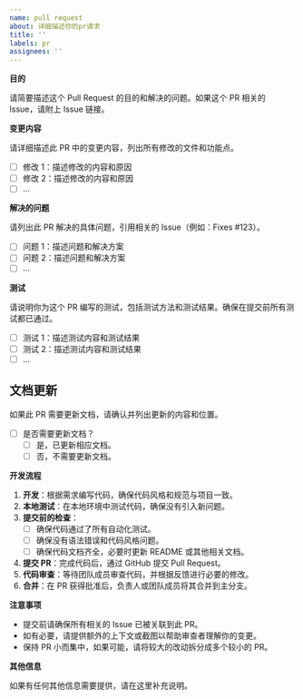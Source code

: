 ```yaml
---
name: pull request
about: 详细描述你的pr请求
title: ''
labels: pr
assignees: ''
---
```


**目的**

请简要描述这个 Pull Request 的目的和解决的问题。如果这个 PR 相关的 Issue，请附上 Issue 链接。

**变更内容**

请详细描述此 PR 中的变更内容，列出所有修改的文件和功能点。

- [ ] 修改 1：描述修改的内容和原因
- [ ] 修改 2：描述修改的内容和原因
- [ ] ...

**解决的问题**

请列出此 PR 解决的具体问题，引用相关的 Issue（例如：Fixes #123）。

- [ ] 问题 1：描述问题和解决方案
- [ ] 问题 2：描述问题和解决方案
- [ ] ...

**测试**

请说明你为这个 PR 编写的测试，包括测试方法和测试结果。确保在提交前所有测试都已通过。

- [ ] 测试 1：描述测试内容和测试结果
- [ ] 测试 2：描述测试内容和测试结果
- [ ] ...

## 文档更新

如果此 PR 需要更新文档，请确认并列出更新的内容和位置。

- [ ] 是否需要更新文档？
  - [ ] 是，已更新相应文档。
  - [ ] 否，不需要更新文档。

**开发流程**

1. **开发**：根据需求编写代码，确保代码风格和规范与项目一致。
2. **本地测试**：在本地环境中测试代码，确保没有引入新问题。
3. **提交前的检查**：
   - [ ] 确保代码通过了所有自动化测试。
   - [ ] 确保没有语法错误和代码风格问题。
   - [ ] 确保代码文档齐全，必要时更新 README 或其他相关文档。
4. **提交 PR**：完成代码后，通过 GitHub 提交 Pull Request。
5. **代码审查**：等待团队成员审查代码，并根据反馈进行必要的修改。
6. **合并**：在 PR 获得批准后，负责人或团队成员将其合并到主分支。

**注意事项**

- 提交前请确保所有相关的 Issue 已被关联到此 PR。
- 如有必要，请提供额外的上下文或截图以帮助审查者理解你的变更。
- 保持 PR 小而集中，如果可能，请将较大的改动拆分成多个较小的 PR。

**其他信息**

如果有任何其他信息需要提供，请在这里补充说明。
